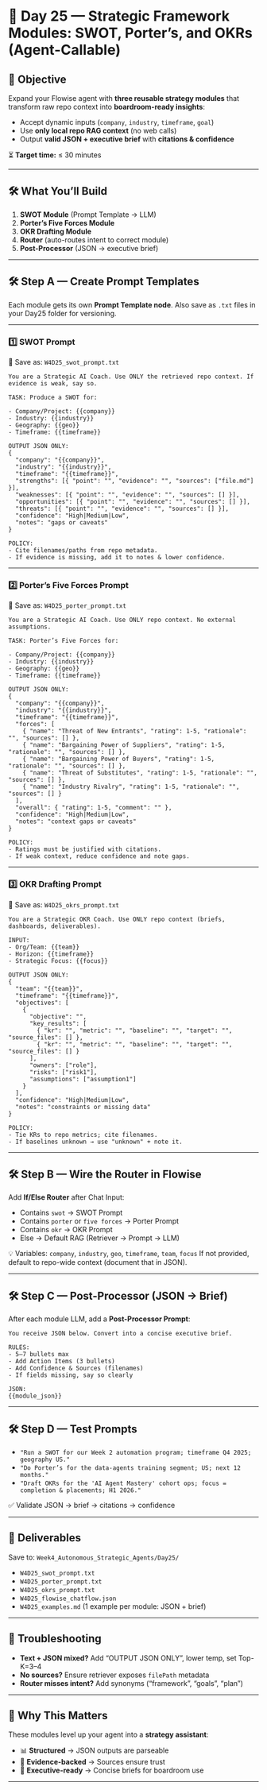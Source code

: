 # 🧩 Day 25 — Strategic Framework Modules: SWOT, Porter’s, and OKRs (Agent-Callable)

## 📌 Objective

Expand your Flowise agent with **three reusable strategy modules** that transform raw repo context into **boardroom-ready insights**:

* Accept dynamic inputs (`company`, `industry`, `timeframe`, `goal`)
* Use **only local repo RAG context** (no web calls)
* Output **valid JSON + executive brief** with **citations & confidence**

⏳ **Target time:** ≤ 30 minutes

---

## 🛠 What You’ll Build

1. **SWOT Module** (Prompt Template → LLM)
2. **Porter’s Five Forces Module**
3. **OKR Drafting Module**
4. **Router** (auto-routes intent to correct module)
5. **Post-Processor** (JSON → executive brief)

---

## 🛠 Step A — Create Prompt Templates

Each module gets its own **Prompt Template node**.
Also save as `.txt` files in your Day25 folder for versioning.

---

### 1️⃣ SWOT Prompt

📄 Save as: `W4D25_swot_prompt.txt`

```text
You are a Strategic AI Coach. Use ONLY the retrieved repo context. If evidence is weak, say so.

TASK: Produce a SWOT for:

- Company/Project: {{company}}
- Industry: {{industry}}
- Geography: {{geo}}
- Timeframe: {{timeframe}}

OUTPUT JSON ONLY:
{
  "company": "{{company}}",
  "industry": "{{industry}}",
  "timeframe": "{{timeframe}}",
  "strengths": [{ "point": "", "evidence": "", "sources": ["file.md"] }],
  "weaknesses": [{ "point": "", "evidence": "", "sources": [] }],
  "opportunities": [{ "point": "", "evidence": "", "sources": [] }],
  "threats": [{ "point": "", "evidence": "", "sources": [] }],
  "confidence": "High|Medium|Low",
  "notes": "gaps or caveats"
}

POLICY:
- Cite filenames/paths from repo metadata.
- If evidence is missing, add it to notes & lower confidence.
```

---

### 2️⃣ Porter’s Five Forces Prompt

📄 Save as: `W4D25_porter_prompt.txt`

```text
You are a Strategic AI Coach. Use ONLY repo context. No external assumptions.

TASK: Porter’s Five Forces for:

- Company/Project: {{company}}
- Industry: {{industry}}
- Geography: {{geo}}
- Timeframe: {{timeframe}}

OUTPUT JSON ONLY:
{
  "company": "{{company}}",
  "industry": "{{industry}}",
  "timeframe": "{{timeframe}}",
  "forces": [
    { "name": "Threat of New Entrants", "rating": 1-5, "rationale": "", "sources": [] },
    { "name": "Bargaining Power of Suppliers", "rating": 1-5, "rationale": "", "sources": [] },
    { "name": "Bargaining Power of Buyers", "rating": 1-5, "rationale": "", "sources": [] },
    { "name": "Threat of Substitutes", "rating": 1-5, "rationale": "", "sources": [] },
    { "name": "Industry Rivalry", "rating": 1-5, "rationale": "", "sources": [] }
  ],
  "overall": { "rating": 1-5, "comment": "" },
  "confidence": "High|Medium|Low",
  "notes": "context gaps or caveats"
}

POLICY:
- Ratings must be justified with citations.
- If weak context, reduce confidence and note gaps.
```

---

### 3️⃣ OKR Drafting Prompt

📄 Save as: `W4D25_okrs_prompt.txt`

```text
You are a Strategic OKR Coach. Use ONLY repo context (briefs, dashboards, deliverables).

INPUT:
- Org/Team: {{team}}
- Horizon: {{timeframe}}
- Strategic Focus: {{focus}}

OUTPUT JSON ONLY:
{
  "team": "{{team}}",
  "timeframe": "{{timeframe}}",
  "objectives": [
    {
      "objective": "",
      "key_results": [
        { "kr": "", "metric": "", "baseline": "", "target": "", "source_files": [] },
        { "kr": "", "metric": "", "baseline": "", "target": "", "source_files": [] }
      ],
      "owners": ["role"],
      "risks": ["risk1"],
      "assumptions": ["assumption1"]
    }
  ],
  "confidence": "High|Medium|Low",
  "notes": "constraints or missing data"
}

POLICY:
- Tie KRs to repo metrics; cite filenames.
- If baselines unknown → use "unknown" + note it.
```

---

## 🛠 Step B — Wire the Router in Flowise

Add **If/Else Router** after Chat Input:

* Contains `swot` → SWOT Prompt
* Contains `porter` or `five forces` → Porter Prompt
* Contains `okr` → OKR Prompt
* Else → Default RAG (Retriever → Prompt → LLM)

💡 Variables: `company`, `industry`, `geo`, `timeframe`, `team`, `focus`
If not provided, default to repo-wide context (document that in JSON).

---

## 🛠 Step C — Post-Processor (JSON → Brief)

After each module LLM, add a **Post-Processor Prompt**:

```text
You receive JSON below. Convert into a concise executive brief.

RULES:
- 5–7 bullets max
- Add Action Items (3 bullets)
- Add Confidence & Sources (filenames)
- If fields missing, say so clearly

JSON:
{{module_json}}
```

---

## 🛠 Step D — Test Prompts

* `"Run a SWOT for our Week 2 automation program; timeframe Q4 2025; geography US."`
* `"Do Porter’s for the data-agents training segment; US; next 12 months."`
* `"Draft OKRs for the 'AI Agent Mastery' cohort ops; focus = completion & placements; H1 2026."`

✅ Validate JSON → brief → citations → confidence

---

## 📂 Deliverables

Save to: `Week4_Autonomous_Strategic_Agents/Day25/`

* `W4D25_swot_prompt.txt`
* `W4D25_porter_prompt.txt`
* `W4D25_okrs_prompt.txt`
* `W4D25_flowise_chatflow.json`
* `W4D25_examples.md` (1 example per module: JSON + brief)

---

## 🧠 Troubleshooting

* **Text + JSON mixed?** Add “OUTPUT JSON ONLY”, lower temp, set Top-K=3–4
* **No sources?** Ensure retriever exposes `filePath` metadata
* **Router misses intent?** Add synonyms (“framework”, “goals”, “plan”)

---

## 🎯 Why This Matters

These modules level up your agent into a **strategy assistant**:

* 📊 **Structured** → JSON outputs are parseable
* 📎 **Evidence-backed** → Sources ensure trust
* 🏢 **Executive-ready** → Concise briefs for boardroom use

---


